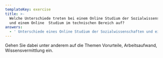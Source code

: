 ```yaml
---
templateKey: exercise
title: >-
  Welche Unterschiede treten bei einem Online Studium der Sozialwissenschaften
  und einem Online  Studium im technischen Bereich auf?
answers:
  - ' Unterschiede eines Online Studium der Sozialwissenschaften und einem Online  Studium im technischen Bereich'
---
```

Gehen Sie dabei unter anderem auf die Themen Vorurteile,  Arbeitsaufwand, Wissensvermittlung ein.
